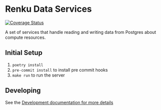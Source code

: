 # Renku Data Services


[![Coverage Status](https://coveralls.io/repos/github/SwissDataScienceCenter/renku-data-services/badge.svg?branch=main)](https://coveralls.io/github/SwissDataScienceCenter/renku-data-services?branch=main)

A set of services that handle reading and writing data from Postgres about
compute resources.


## Initial Setup

1. `poetry install`
2. `pre-commit install` to install pre commit hooks
3. `make run` to run the server

## Developing

See the [Development documentation for more details](/DEVELOPING.md)
